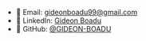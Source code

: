  
- 📧 Email: [gideonboadu99@gmail.com](mailto:gideonboadu99@gmail.com)  
- 💼 LinkedIn: [Gideon Boadu](mailto:https://www.linkedin.com/in/boadu-gideon-80112a203/)  
- 🔗 GitHub: [@GIDEON-BOADU](https://github.com/GIDEON-BOADU)  

 


<!---
GIDEON-BOADU/GIDEON-BOADU is a ✨ special ✨ repository because its `README.md` (this file) appears on your GitHub profile.
You can click the Preview link to take a look at your changes.
--->
